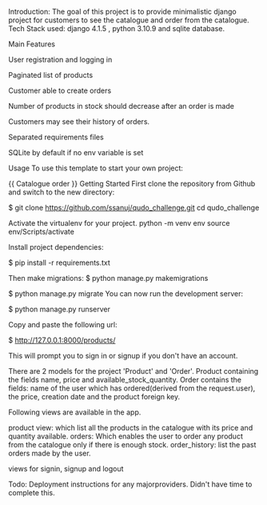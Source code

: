 Introduction: 
The goal of this project is to provide minimalistic django project for customers to see the catalogue and order from the catalogue.
Tech Stack used: 
django 4.1.5 ,
python 3.10.9 
and sqlite database.

Main Features

User registration and logging in 

Paginated list of products

Customer able to create orders

Number of products in stock should decrease after an order is made

Customers may see their history of orders.

Separated requirements files

SQLite by default if no env variable is set

Usage
To use this template to start your own project:


{{ Catalogue order }}
Getting Started
First clone the repository from Github and switch to the new directory:

$ git clone https://github.com/ssanuj/qudo_challenge.git
cd qudo_challenge

Activate the virtualenv for your project.
python -m venv env
source env/Scripts/activate

Install project dependencies:

$ pip install -r requirements.txt

Then make migrations:
$ python manage.py makemigrations

$ python manage.py migrate
You can now run the development server:

$ python manage.py runserver

Copy and paste the following url:

$  http://127.0.0.1:8000/products/

This will prompt you to sign in or signup if you don't have an account.


There are 2 models for the project 'Product' and 'Order'. Product containing the fields name, price and available_stock_quantity.
Order contains the fields: name of the user which has ordered(derived from the request.user), the price, creation date and the product foreign key.

Following views are available in the app.

product view: which list all the products in the catalogue with its price and quantity available.
orders: Which enables the user to order any product from the catalogue only if there is enough stock.
order_history: list the past orders made by the user.

views for signin, signup and logout

Todo: Deployment instructions for any majorproviders. Didn't have time to complete this. 

